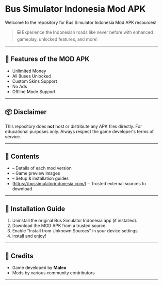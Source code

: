 # Bus Simulator Indonesia Mod APK

Welcome to the repository for Bus Simulator Indonesia Mod APK resources!

> 🚍 Experience the Indonesian roads like never before with enhanced gameplay, unlocked features, and more!

---

## 🔧 Features of the MOD APK

- Unlimited Money
- All Buses Unlocked
- Custom Skins Support
- No Ads
- Offline Mode Support

---

## 📦 Disclaimer

This repository does **not** host or distribute any APK files directly. For educational purposes only. Always respect the game developer's terms of service.

---

## 📂 Contents

-  – Details of each mod version
-  – Game preview images
-  – Setup & installation guides
- (https://bussimulatorindonesia.com/) – Trusted external sources to download

---

## 📲 Installation Guide

1. Uninstall the original Bus Simulator Indonesia app (if installed).
2. Download the MOD APK from a trusted source.
3. Enable "Install from Unknown Sources" in your device settings.
4. Install and enjoy!

---

## 🤝 Credits

- Game developed by **Maleo**
- Mods by various community contributors

---
